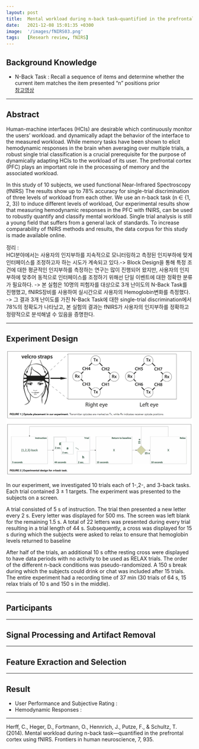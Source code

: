 ```yaml
---
layout: post
title:  Mental workload during n-back task—quantified in the prefrontal cortex using fNIRS
date:   2021-12-08 15:01:35 +0300
image:  '/images/fNIRS03.png'
tags:   [Researh review, fNIRS]
---
```

## Background Knowledge<br/>
* N-Back Task : Recall a sequence of items and determine whether the current item matches the item presented “n” positions prior <br/> [참고영상](https://www.youtube.com/watch?v=Ro5AI6nhzlQ&t=175s)

___

## Abstract<br/>
Human-machine interfaces (HCIs) are desirable which continuously monitor the users’ workload. and dynamically adapt the behavior of the interface to the measured workload. While memory tasks have been shown to elicit hemodynamic responses in the brain when averaging over multiple trials, a robust single trial classification is a crucial prerequisite for the purpose of dynamically adapting HCIs to the workload of its user. The prefrontal cortex (PFC) plays an important role in the processing of memory and the associated workload. 

In this study of 10 subjects, we used functional Near-Infrared Spectroscopy (fNIRS) The results show
up to 78% accuracy for single-trial discrimination of three levels of workload from each other. We use an n-back task (n ∈ {1, 2, 3}) to induce different levels of workload, Our experimental results show that measuring hemodynamic responses in the PFC with fNIRS, can be used to robustly quantify and classify mental workload. Single trial analysis is still a young field that suffers from a general lack of standards. To increase comparability of fNIRS methods and results, the data corpus for this study is made available online.<br/>

정리 : <br/>
HCI분야에서는 사용자의 인지부하를 지속적으로 모니터링하고 측정된 인지부하에 맞게 인터페이스를 조정하고자 하는 시도가 계속되고 있다.-> Block Design을 통해 특정 조건에 대한 평균적인 인지부하를 측정하는 연구는 많이 진행되어 왔지만, 사용자의 인지부하에 맞추어 동적으로 인터페이스를 조정하기 위해선 단일 이벤트에 대한 정확한 분류가 필요하다. -> 본 실험은 10명의 피험자를 대상으로 3개 난이도의 N-Back Task를 진행했고, fNIRS장비를 사용하여 실시간으로 사용자의 Hemoglobin변화를 측정했다. -> 그 결과 3개 난이도를 가진 N-Back Task에 대한 single-trial discrimination에서 78%의 정확도가 나타났고, 본 실험의 결과는 fNIRS가 사용자의 인지부하를 정확하고 정량적으로 분석해낼 수 있음을 증명한다.

___

## Experiment Design <br/>
<img src="/images/Posting/ResearchReview/fNIRS/12.png" alt="Project">

In our experiment, we investigated 10 trials each of 1-,2-, and 3-back tasks. Each trial contained 3 ± 1 targets. The experiment was presented to the subjects on a screen.

A trial consisted of 5 s of instruction. The trial then presented a new letter every 2 s. Every letter was displayed for 500 ms. The screen was left blank for the remaining 1.5 s. A total of 22 letters was presented during every trial resulting in a trial length of 44 s. Subsequently, a cross was displayed for 15 s during which the subjects were asked to relax to ensure that hemoglobin levels returned to baseline

After half of the trials, an additional 10 s ofthe resting cross were displayed to have data periods with no
activity to be used as RELAX trials. The order of the different n-back conditions was pseudo-randomized. A 150 s break during which the subjects could drink or chat was included after 15 trials. The entire experiment had a recording time of 37 min (30 trials of 64 s, 15 relax trials of 10 s and 150 s in the middle).

___

## Participants <br/>

___

## Signal Processing and Artifact Removal <br/>

___

## Feature Exraction and Selection <br/>

___

## Result <br/>
* User Performance and Subjective Rating : <br/>
* Hemodynamic Responses :<br/>

___

Herff, C., Heger, D., Fortmann, O., Hennrich, J., Putze, F., & Schultz, T. (2014). Mental workload during n-back task—quantified in the prefrontal cortex using fNIRS. Frontiers in human neuroscience, 7, 935.

